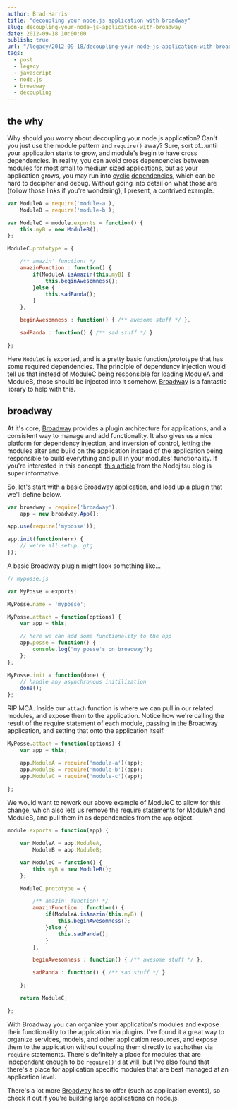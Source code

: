 ```yaml
---
author: Brad Harris
title: "decoupling your node.js application with broadway"
slug: decoupling-your-node-js-application-with-broadway
date: 2012-09-18 10:00:00
publish: true
url: "/legacy/2012-09-18/decoupling-your-node-js-application-with-broadway/"
tags:
  - post
  - legacy
  - javascript
  - node.js
  - broadway
  - decoupling
---
```


## the why

Why should you worry about decoupling your node.js application?  Can't you just use the module pattern and ```require()``` away?  Sure, sort of...until your application starts to grow, and module's begin to have cross dependencies.  In reality, you can avoid cross dependencies between modules for most small to medium sized applications, but as your application grows, you may run into [cyclic][] [dependencies][], which can be hard to decipher and debug.  Without going into detail on what those are (follow those links if you're wondering), I present, a contrived example.


```javascript
var ModuleA = require('module-a'),
	ModuleB = require('module-b');

var ModuleC = module.exports = function() {
	this.myB = new ModuleB();
};

ModuleC.prototype = {

	/** amazin' function! */
	amazinFunction : function() {
		if(ModuleA.isAmazin(this.myB) {
			this.beginAwesomness();
		}else {
			this.sadPanda();
		}
	},

	beginAwesomness : function() { /** awesome stuff */ },

	sadPanda : function() { /** sad stuff */ }

};
```

Here ```ModuleC``` is exported, and is a pretty basic function/prototype that has some required dependencies.  The principle of dependency injection would tell us that instead of ModuleC being responsible for loading ModuleA and ModuleB, those should be injected into it somehow.  [Broadway][] is a fantastic library to help with this.

## broadway

At it's core, [Broadway][] provides a plugin architecture for applications, and a consistent way to manage and add functionality.  It also gives us a nice platform for dependency injection, and inversion of control, letting the modules alter and build on the application instead of the application being responsible to build everything and pull in your modules' functionality.  If you're interested in this concept, [this article][nodejitsu_blog] from the Nodejitsu blog is super informative.

So, let's start with a basic Broadway application, and load up a plugin that we'll define below.

```javascript
var broadway = require('broadway'),
	app = new broadway.App();

app.use(require('myposse'));

app.init(function(err) {
	// we're all setup, gtg
});
```

A basic Broadway plugin might look something like...

```javascript
// myposse.js

var MyPosse = exports;

MyPosse.name = 'myposse';

MyPosse.attach = function(options) {
	var app = this;

	// here we can add some functionality to the app
	app.posse = function() {
		console.log("my posse's on broadway");
	};
};

MyPosse.init = function(done) {
	// handle any asynchronous initilization
	done();
};
```

RIP MCA.  Inside our ```attach``` function is where we can pull in our related modules, and expose them to the application.  Notice how we're calling the result of the require statement of each module, passing in the Broadway application, and setting that onto the application itself.

```javascript
MyPosse.attach = function(options) {
	var app = this;

	app.ModuleA = require('module-a')(app);
	app.ModuleB = require('module-b')(app);
	app.ModuleC = require('module-c')(app);
	
};
```

We would want to rework our above example of ModuleC to allow for this change, which also lets us remove the require statements for ModuleA and ModuleB, and pull them in as dependencies from the ```app``` object.

```javascript
module.exports = function(app) {

	var ModuleA = app.ModuleA,
		ModuleB = app.ModuleB;

	var ModuleC = function() {
		this.myB = new ModuleB();
	};

	ModuleC.prototype = {

		/** amazin' function! */
		amazinFunction : function() {
			if(ModuleA.isAmazin(this.myB) {
				this.beginAwesomness();
			}else {
				this.sadPanda();
			}
		},

		beginAwesomness : function() { /** awesome stuff */ },

		sadPanda : function() { /** sad stuff */ }

	};

	return ModuleC;

};
```

With Broadway you can organize your application's modules and expose their functionality to the application via plugins.  I've found it a great way to organize services, models, and other application resources, and expose them to the application without coupling them directly to eachother via ```require``` statements.  There's definitely a place for modules that are independant enough to be ```require()'d``` at will, but I've also found that there's a place for application specific modules that are best managed at an application level.

There's a lot more [Broadway][] has to offer (such as application events), so check it out if you're building large applications on node.js.


[cyclic]: /2012/05/08/node-js-circular-dependencies/
[dependencies]: http://nodejs.org/api/modules.html#modules_cycles
[Broadway]: http://github.com/flatiron/broadway
[nodejitsu_blog]: http://blog.nodejitsu.com/ioc-and-dependency-injection-with-broadway
